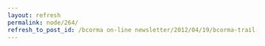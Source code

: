 ```yaml
---
layout: refresh
permalink: node/264/
refresh_to_post_id: /bcorma on-line newsletter/2012/04/19/bcorma-trail-stewards-hard-at-work-at-chipmunk
---
```


